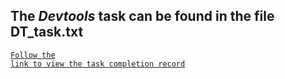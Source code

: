 ## The _Devtools_ task can be found in the file DT_task.txt ##

<code>[Follow the link to view the task completion record](https://clck.ru/325exU "DevTools_HW")
</code>

